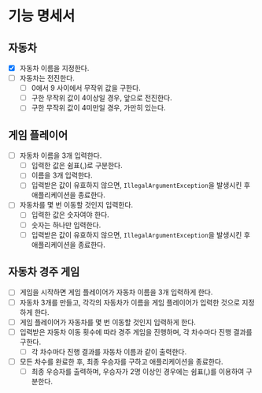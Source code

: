 # 기능 명세서

## 자동차

- [X] 자동차 이름을 지정한다.
- [ ] 자동차는 전진한다.
    - [ ] 0에서 9 사이에서 무작위 값을 구한다.
    - [ ] 구한 무작위 값이 4이상일 경우, 앞으로 전진한다.
    - [ ] 구한 무작위 값이 4미만일 경우, 가만히 있는다.

## 게임 플레이어

- [ ] 자동차 이름을 3개 입력한다.
    - [ ] 입력한 값은 쉼표(,)로 구분한다.
    - [ ] 이름을 3개 입력한다.
    - [ ] 입력받은 값이 유효하지 않으면, `IllegalArgumentException`을 발생시킨 후 애플리케이션을 종료한다.
- [ ] 자동차를 몇 번 이동할 것인지 입력한다.
    - [ ] 입력한 값은 숫자여야 한다.
    - [ ] 숫자는 하나만 입력한다.
    - [ ] 입력받은 값이 유효하지 않으면, `IllegalArgumentException`을 발생시킨 후 애플리케이션을 종료한다.

## 자동차 경주 게임

- [ ] 게임을 시작하면 게임 플레이어가 자동차 이름을 3개 입력하게 한다.
- [ ] 자동차 3개를 만들고, 각각의 자동차가 이름을 게임 플레이어가 입력한 것으로 지정하게 한다.
- [ ] 게임 플레이어가 자동차를 몇 번 이동할 것인지 입력하게 한다.
- [ ] 입력받은 자동차 이동 횟수에 따라 경주 게임을 진행하며, 각 차수마다 진행 결과를 구한다.
    - [ ] 각 차수마다 진행 결과를 자동차 이름과 같이 출력한다.
- [ ] 모든 차수를 완료한 후, 최종 우승자를 구하고 애플리케이션을 종료한다.
    - [ ] 최종 우승자를 출력하며, 우승자가 2명 이상인 경우에는 쉼표(,)를 이용하여 구분한다.